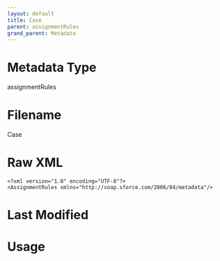 ```yaml
---
layout: default
title: Case
parent: assignmentRules
grand_parent: Metadata
---
```

# Metadata Type
assignmentRules


# Filename 
Case


# Raw XML
```
<?xml version="1.0" encoding="UTF-8"?>
<AssignmentRules xmlns="http://soap.sforce.com/2006/04/metadata"/>
```


# Last Modified


# Usage
